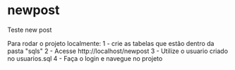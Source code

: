 # newpost
Teste new post

Para rodar o projeto localmente:
	1 - crie as tabelas que estão dentro da pasta "sqls" 
	2 - Acesse http://localhost/newpost 
	3 - Utilize o usuario criado no usuarios.sql
	4 - Faça o login e navegue no projeto
